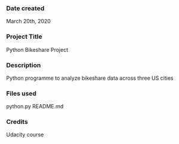 ### Date created
March 20th, 2020

### Project Title
Python Bikeshare Project

### Description
Python programme to analyze bikeshare data across three US cities

### Files used
python.py
README.md

### Credits
Udacity course
